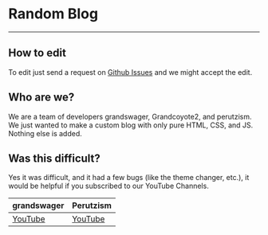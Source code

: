 # Random Blog
---

## How to edit
To edit just send a request on [Github Issues](https://github.com/grandswager/CoyoteBlogs/issues/new) and we might accept the edit.

## Who are we?
We are a team of developers grandswager, Grandcoyote2, and perutzism. We just wanted to make a custom blog with only pure HTML, CSS, and JS. Nothing else is added.

## Was this difficult?
Yes it was difficult, and it had a few bugs (like the theme changer, etc.), it would be helpful if you subscribed to our YouTube Channels.

| grandswager | Perutzism   |
| ----------- | ----------- |
| [YouTube](https://youtube.com/grandswager)      | [YouTube]()|